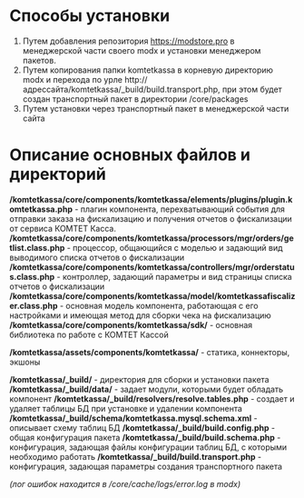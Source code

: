 # Способы установки
1. Путем добавления репозитория https://modstore.pro в менеджерской части своего modx и установки менеджером пакетов.
2. Путем копирования папки komtetkassa в корневую директорию modx и перехода по урле http://адрессайта/komtetkassa/_build/build.transport.php, при этом будет создан транспортный пакет в директории /core/packages
3. Путем установки через транспортный пакет в менеджерской части сайта

# Описание основных файлов и директорий

**/komtetkassa/core/components/komtetkassa/elements/plugins/plugin.komtetkassa.php** - плагин компонента, перехватывающий события для отправки заказа на фискализацию и получения отчетов о фискализации от сервиса КОМТЕТ Касса.
**/komtetkassa/core/components/komtetkassa/processors/mgr/orders/getlist.class.php** - процессор, общающийся с моделью и задающий вид выводимого списка отчетов о фискализации
**/komtetkassa/core/components/komtetkassa/controllers/mgr/orderstatus.class.php** - контроллер, задающий параметры и вид страницы списка отчетов о фискализации
**/komtetkassa/core/components/komtetkassa/model/komtetkassafiscalizer.class.php** - основная модель компонента, работающая с его настройками и имеющая метод для сборки чека на фискализацию
**/komtetkassa/core/components/komtetkassa/sdk/** - основная библиотека по работе с КОМТЕТ Кассой

**/komtetkassa/assets/components/komtetkassa/** - статика, коннекторы, экшоны

**/komtetkassa/_build/** - директория для сборки и установки пакета
**/komtetkassa/_build/data/** - задает модули, которыми будет обладать компонент
**/komtetkassa/_build/resolvers/resolve.tables.php** - создает и удаляет таблицы БД при установке и удалении компонента
**/komtetkassa/_build/schema/komtetkassa.mysql.schema.xml** - описывает схему таблиц БД
**/komtetkassa/_build/build.config.php** - общая конфигурация пакета
**/komtetkassa/_build/build.schema.php** - конфигурация, задающая файлы конфигурации таблиц БД, с которыми необходимо работать
**/komtetkassa/_build/build.transport.php** - конфигурация, задающая параметры создания транспортного пакета

*(лог ошибок находится в /core/cache/logs/error.log в modx)*
